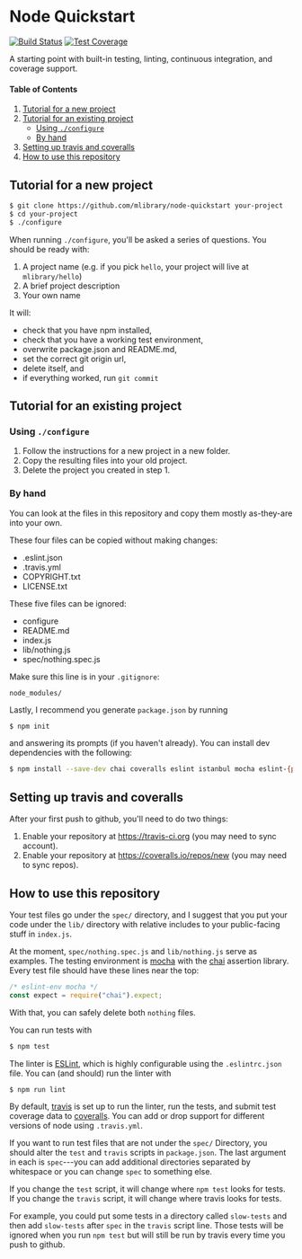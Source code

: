 Node Quickstart
===============

[![Build Status][status-image]][travis]
[![Test Coverage][cover-image]][coverage]

A starting point with built-in testing, linting, continuous integration,
and coverage support.

#### Table of Contents ####

1.  [Tutorial for a new project](#tutorial-for-a-new-project)
2.  [Tutorial for an existing project](#tutorial-for-an-existing-project)
    -   [Using `./configure`](#using-configure)
    -   [By hand](#by-hand)
3.  [Setting up travis and coveralls](#setting-up-travis-and-coveralls)
4.  [How to use this repository](#how-to-use-this-repository)

Tutorial for a new project
--------------------------

```bash session
$ git clone https://github.com/mlibrary/node-quickstart your-project
$ cd your-project
$ ./configure
```

When running `./configure`, you'll be asked a series of questions. You
should be ready with:

1.  A project name (e.g. if you pick `hello`, your project will live at
    `mlibrary/hello`)
2.  A brief project description
3.  Your own name

It will:

-   check that you have npm installed,
-   check that you have a working test environment,
-   overwrite package.json and README.md,
-   set the correct git origin url,
-   delete itself, and
-   if everything worked, run `git commit`

Tutorial for an existing project
--------------------------------

### Using `./configure` ###

1.  Follow the instructions for a new project in a new folder.
2.  Copy the resulting files into your old project.
3.  Delete the project you created in step 1.

### By hand ###

You can look at the files in this repository and copy them mostly
as-they-are into your own.

These four files can be copied without making changes:
-   .eslint.json
-   .travis.yml
-   COPYRIGHT.txt
-   LICENSE.txt

These five files can be ignored:
-   configure
-   README.md
-   index.js
-   lib/nothing.js
-   spec/nothing.spec.js

Make sure this line is in your `.gitignore`:

```text
node_modules/
```

Lastly, I recommend you generate `package.json` by running

```bash session
$ npm init
```

and answering its prompts (if you haven't already). You can install dev
dependencies with the following:

```bash session
$ npm install --save-dev chai coveralls eslint istanbul mocha eslint-{plugin-{import,node,promise,standard},config-standard}
```

Setting up travis and coveralls
-------------------------------

After your first push to github, you'll need to do two things:

1.  Enable your repository at <https://travis-ci.org> (you may need to
    sync account).
2.  Enable your repository at <https://coveralls.io/repos/new> (you may
    need to sync repos).

How to use this repository
--------------------------

Your test files go under the `spec/` directory, and I suggest that you
put your code under the `lib/` directory with relative includes to your
public-facing stuff in `index.js`.

At the moment, `spec/nothing.spec.js` and `lib/nothing.js` serve as
examples. The testing environment is [mocha][1] with the [chai][2]
assertion library. Every test file should have these lines near the top:

```javascript
/* eslint-env mocha */
const expect = require("chai").expect;
```

With that, you can safely delete both `nothing` files.

You can run tests with

```bash session
$ npm test
```

The linter is [ESLint][3], which is highly configurable using the
`.eslintrc.json` file. You can (and should) run the linter with

```bash session
$ npm run lint
```

By default, [travis][4] is set up to run the linter, run the tests, and
submit test coverage data to [coveralls][5]. You can add or drop support
for different versions of node using `.travis.yml`.

If you want to run test files that are not under the `spec/` Directory,
you should alter the `test` and `travis` scripts in `package.json`. The
last argument in each is `spec`---you can add additional directories
separated by whitespace or you can change `spec` to something else.

If you change the `test` script, it will change where `npm test` looks
for tests. If you change the `travis` script, it will change where
travis looks for tests.

For example, you could put some tests in a directory called `slow-tests`
and then add `slow-tests` after `spec` in the `travis` script line.
Those tests will be ignored when you run `npm test` but will still be
run by travis every time you push to github.

[1]: https://mochajs.org
[2]: http://chaijs.com/api/bdd/
[3]: https://eslint.org/docs/rules/
[4]: https://docs.travis-ci.com/user/languages/javascript-with-nodejs/
[5]: https://coveralls.io
[travis]:       https://travis-ci.org/mlibrary/node-quickstart
[status-image]: https://travis-ci.org/mlibrary/node-quickstart.svg?branch=master
[coverage]:     https://coveralls.io/github/mlibrary/node-quickstart
[cover-image]:  https://coveralls.io/repos/github/mlibrary/node-quickstart/badge.svg?branch=master

